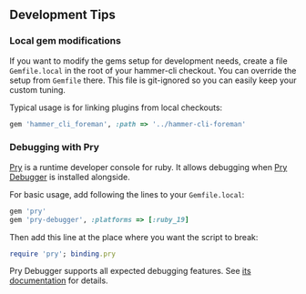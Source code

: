 Development Tips
----------------

### Local gem modifications
If you want to modify the gems setup for development needs, create a file `Gemfile.local` in the root of your hammer-cli checkout. You can override the setup from `Gemfile` there. This file is git-ignored so you can easily keep your custom tuning.

Typical usage is for linking plugins from local checkouts:
```ruby
gem 'hammer_cli_foreman', :path => '../hammer-cli-foreman'
```

### Debugging with Pry
[Pry](https://github.com/pry/pry) is a runtime developer console for ruby.
It allows debugging when [Pry Debugger](https://github.com/nixme/pry-debugger) is installed alongside.

For basic usage, add following the lines to your `Gemfile.local`:

```ruby
gem 'pry'
gem 'pry-debugger', :platforms => [:ruby_19]
```

Then add this line at the place where you want the script to break:

```ruby
require 'pry'; binding.pry
```

Pry Debugger supports all expected debugging features.
See [its documentation](https://github.com/nixme/pry-debugger#pry-debugger-) for details.
